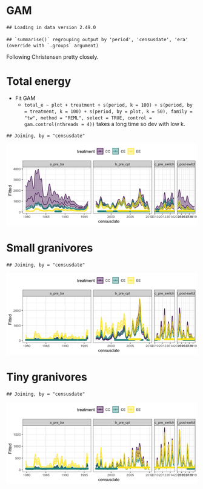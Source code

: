 GAM
================

    ## Loading in data version 2.49.0

    ## `summarise()` regrouping output by 'period', 'censusdate', 'era' (override with `.groups` argument)

Following Christensen pretty closely.

# Total energy

  - Fit GAM
      - `total_e ~ plot + treatment + s(period, k = 100) + s(period, by
        = treatment, k = 100) + s(period, by = plot, k = 50), family =
        "tw", method = "REML", select = TRUE, control =
        gam.control(nthreads = 4))` takes a long time so dev with low k.

<!-- end list -->

    ## Joining, by = "censusdate"

![](gam_files/figure-gfm/unnamed-chunk-2-1.png)<!-- -->

# Small granivores

    ## Joining, by = "censusdate"

![](gam_files/figure-gfm/unnamed-chunk-3-1.png)<!-- -->

# Tiny granivores

    ## Joining, by = "censusdate"

![](gam_files/figure-gfm/unnamed-chunk-4-1.png)<!-- -->
